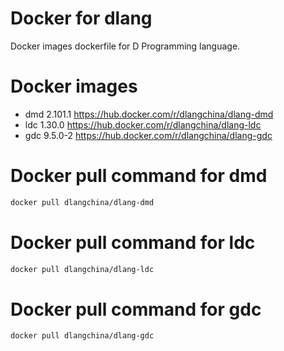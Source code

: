 # Docker for dlang
Docker images dockerfile for D Programming language.

# Docker images
 * dmd 2.101.1 https://hub.docker.com/r/dlangchina/dlang-dmd
 * ldc 1.30.0 https://hub.docker.com/r/dlangchina/dlang-ldc
 * gdc 9.5.0-2 https://hub.docker.com/r/dlangchina/dlang-gdc

# Docker pull command for dmd
```bash
docker pull dlangchina/dlang-dmd
```

# Docker pull command for ldc
```bash
docker pull dlangchina/dlang-ldc
```

# Docker pull command for gdc
```bash
docker pull dlangchina/dlang-gdc
```

